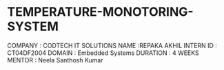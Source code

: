 # TEMPERATURE-MONOTORING-SYSTEM

COMPANY : CODTECH IT SOLUTIONS NAME :REPAKA AKHIL INTERN ID : CT04DF2004 DOMAIN : Embedded Systems DURATION : 4 WEEKS MENTOR : Neela Santhosh Kumar
